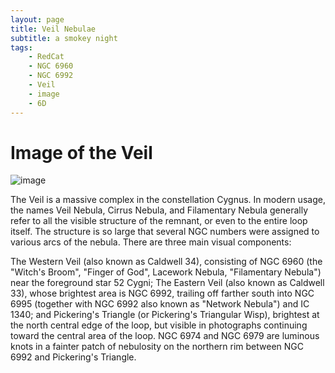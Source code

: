 ```yaml
---
layout: page
title: Veil Nebulae 
subtitle: a smokey night
tags: 
    - RedCat
    - NGC 6960
    - NGC 6992
    - Veil
    - image
    - 6D
---
```


# Image of the Veil
![image][veil]

The Veil is a massive complex in the constellation Cygnus. In modern usage, the names Veil Nebula, Cirrus Nebula, and Filamentary Nebula generally refer to all the visible structure of the remnant, or even to the entire loop itself. The structure is so large that several NGC numbers were assigned to various arcs of the nebula. There are three main visual components:

The Western Veil (also known as Caldwell 34), consisting of NGC 6960 (the "Witch's Broom", "Finger of God", Lacework Nebula, "Filamentary Nebula") near the foreground star 52 Cygni;
The Eastern Veil (also known as Caldwell 33), whose brightest area is NGC 6992, trailing off farther south into NGC 6995 (together with NGC 6992 also known as "Network Nebula") and IC 1340; and
Pickering's Triangle (or Pickering's Triangular Wisp), brightest at the north central edge of the loop, but visible in photographs continuing toward the central area of the loop.
NGC 6974 and NGC 6979 are luminous knots in a fainter patch of nebulosity on the northern rim between NGC 6992 and Pickering's Triangle.

[veil]:../assets/img/astrophotos/2020-09-22_veil_51x1206D.jpg

